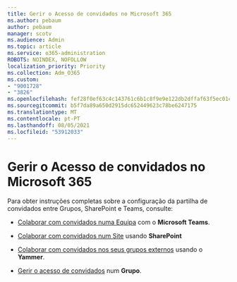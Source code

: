```yaml
---
title: Gerir o Acesso de convidados no Microsoft 365
ms.author: pebaum
author: pebaum
manager: scotv
ms.audience: Admin
ms.topic: article
ms.service: o365-administration
ROBOTS: NOINDEX, NOFOLLOW
localization_priority: Priority
ms.collection: Adm_O365
ms.custom:
- "9001728"
- "3826"
ms.openlocfilehash: fef28f0ef63c4c143761c6b1c8f9e9e122db2dffaf63f5ec01c914f89c9a7592
ms.sourcegitcommit: b5f7da89a650d2915dc652449623c78be6247175
ms.translationtype: MT
ms.contentlocale: pt-PT
ms.lasthandoff: 08/05/2021
ms.locfileid: "53912033"
---
```

# <a name="manage-guest-access-in-microsoft-365"></a>Gerir o Acesso de convidados no Microsoft 365

Para obter instruções completas sobre a configuração da partilha de convidados entre Grupos, SharePoint e Teams, consulte: 

- [Colaborar com convidados numa Equipa](https://docs.microsoft.com/microsoft-365/solutions/collaborate-as-team?view=o365-worldwide) com o **Microsoft Teams**. 

- [Colaborar com convidados num Site](https://docs.microsoft.com/microsoft-365/solutions/collaborate-in-site?view=o365-worldwide) usando **SharePoint** 

- [Colaborar com convidados nos seus grupos externos](https://docs.microsoft.com/yammer/work-with-external-users/create-and-manage-external-groups?redirectSourcePath=%252farticle%252f9ccd15ce-0efc-4dc1-81bc-4a424ab6f92a.aspx) usando o **Yammer**. 

- [Gerir o acesso de convidados](https://docs.microsoft.com/microsoft-365/admin/create-groups/manage-guest-access-in-groups?view=o365-worldwide) num **Grupo**.
